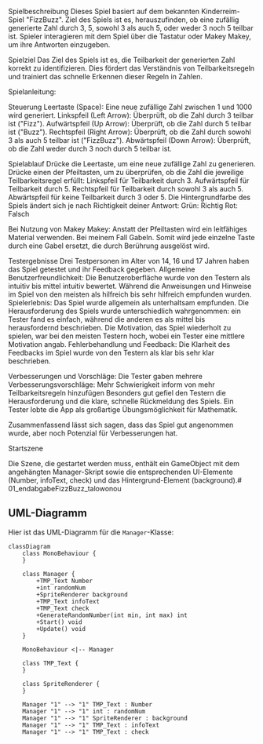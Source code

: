 Spielbeschreibung
Dieses Spiel basiert auf dem bekannten Kinderreim-Spiel "FizzBuzz". Ziel des Spiels ist es, herauszufinden, ob eine zufällig generierte Zahl durch 3, 5, sowohl 3 als auch 5, oder weder 3 noch 5 teilbar ist. Spieler interagieren mit dem Spiel über die Tastatur oder Makey Makey, um ihre Antworten einzugeben.

Spielziel
Das Ziel des Spiels ist es, die Teilbarkeit der generierten Zahl korrekt zu identifizieren. Dies fördert das Verständnis von Teilbarkeitsregeln und trainiert das schnelle Erkennen dieser Regeln in Zahlen.

Spielanleitung:

Steuerung
Leertaste (Space): Eine neue zufällige Zahl zwischen 1 und 1000 wird generiert.
Linkspfeil (Left Arrow): Überprüft, ob die Zahl durch 3 teilbar ist ("Fizz").
Aufwärtspfeil (Up Arrow): Überprüft, ob die Zahl durch 5 teilbar ist ("Buzz").
Rechtspfeil (Right Arrow): Überprüft, ob die Zahl durch sowohl 3 als auch 5 teilbar ist ("FizzBuzz").
Abwärtspfeil (Down Arrow): Überprüft, ob die Zahl weder durch 3 noch durch 5 teilbar ist.

Spielablauf
Drücke die Leertaste, um eine neue zufällige Zahl zu generieren.
Drücke einen der Pfeiltasten, um zu überprüfen, ob die Zahl die jeweilige Teilbarkeitsregel erfüllt:
Linkspfeil für Teilbarkeit durch 3.
Aufwärtspfeil für Teilbarkeit durch 5.
Rechtspfeil für Teilbarkeit durch sowohl 3 als auch 5.
Abwärtspfeil für keine Teilbarkeit durch 3 oder 5.
Die Hintergrundfarbe des Spiels ändert sich je nach Richtigkeit deiner Antwort:
Grün: Richtig
Rot: Falsch

Bei Nutzung von Makey Makey:
Anstatt der Pfeiltasten wird ein leitfähiges Material verwenden. Bei meinem Fall Gabeln.
Somit wird jede einzelne Taste durch eine Gabel ersetzt, die durch Berührung ausgelöst wird.

Testergebnisse
Drei Testpersonen im Alter von 14, 16 und 17 Jahren haben das Spiel getestet und ihr Feedback gegeben.
Allgemeine Benutzerfreundlichkeit:
Die Benutzeroberfläche wurde von den Testern als intuitiv bis mittel intuitiv bewertet. Während die Anweisungen und Hinweise im Spiel von den meisten als hilfreich bis sehr hilfreich empfunden wurden.
Spielerlebnis:
Das Spiel wurde allgemein als unterhaltsam empfunden. Die Herausforderung des Spiels wurde unterschiedlich wahrgenommen: ein Tester fand es einfach, während die anderen es als mittel bis herausfordernd beschrieben. Die Motivation, das Spiel wiederholt zu spielen, war bei den meisten Testern hoch, wobei ein Tester eine mittlere Motivation angab.
Fehlerbehandlung und Feedback:
Die Klarheit des Feedbacks im Spiel wurde von den Testern als klar bis sehr klar beschrieben.

Verbesserungen und Vorschläge:
Die Tester gaben mehrere Verbesserungsvorschläge:
Mehr Schwierigkeit inform von mehr Teilbarkeitsregeln hinzufügen
Besonders gut gefiel den Testern die Herausforderung und die klare, schnelle Rückmeldung des Spiels. Ein Tester lobte die App als großartige Übungsmöglichkeit für Mathematik.

Zusammenfassend lässt sich sagen, dass das Spiel gut angenommen wurde, aber noch Potenzial für Verbesserungen hat.

Startszene

Die Szene, die gestartet werden muss, enthält ein GameObject mit dem angehängten Manager-Skript sowie die entsprechenden UI-Elemente (Number, infoText, check) und das Hintergrund-Element (background).# 01_endabgabeFizzBuzz_talowonou




## UML-Diagramm

Hier ist das UML-Diagramm für die `Manager`-Klasse:

```mermaid
classDiagram
    class MonoBehaviour {
    }

    class Manager {
        +TMP_Text Number
        +int randomNum
        +SpriteRenderer background
        +TMP_Text infoText
        +TMP_Text check
        +GenerateRandomNumber(int min, int max) int
        +Start() void
        +Update() void
    }

    MonoBehaviour <|-- Manager

    class TMP_Text {
    }

    class SpriteRenderer {
    }

    Manager "1" --> "1" TMP_Text : Number
    Manager "1" --> "1" int : randomNum
    Manager "1" --> "1" SpriteRenderer : background
    Manager "1" --> "1" TMP_Text : infoText
    Manager "1" --> "1" TMP_Text : check

